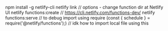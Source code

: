 npm install -g netlify-cli
netlify link
// options - change function dir at Netlify UI
netlify functions:create // https://cli.netlify.com/functions-dev/
netlify functions:serve // to debug
import using require (const { schedule } = require('@netlify/functions');) // idk how to import local file using this